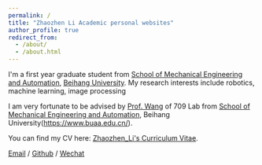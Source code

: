 ```yaml
---
permalink: /
title: "Zhaozhen Li Academic personal websites"
author_profile: true
redirect_from: 
  - /about/
  - /about.html
---
```


I'm a first year graduate student from [School of Mechanical Engineering and Automation](http://www.me.buaa.edu.cn/), [Beihang University](https://www.buaa.edu.cn/). My research interests include robotics, machine learning, image processing

I am very fortunate to be advised by [Prof. Wang]((http://www.me.buaa.edu.cn/info/1072/1897.htm)) of 709 Lab from [School of Mechanical Engineering and Automation](http://www.me.buaa.edu.cn/), Beihang University(https://www.buaa.edu.cn/).

You can find my CV here: [Zhaozhen_Li's Curriculum Vitae](../assets/Curriculum_Vitae.pdf).

[Email](18800102071@126.com) / [Github](https://github.com/ZhaozhenLi020207) / [Wechat](../images/wechat.jpg) 
